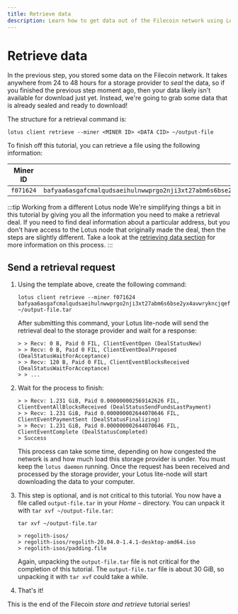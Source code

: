 ```yaml
---
title: Retrieve data
description: Learn how to get data out of the Filecoin network using Lotus. The final piece of this tutorial is downloading data from the Filecoin network. This section covers creating a retrieval deal with a storage provider and downloading the data through your local Lotus lite-node. 
---
```


# Retrieve data

In the previous step, you stored some data on the Filecoin network. It takes anywhere from 24 to 48 hours for a storage provider to _seal_ the data, so if you finished the previous step moment ago, then your data likely isn't available for download just yet. Instead, we're going to grab some data that is already sealed and ready to download!

The structure for a retrieval command is:

```shell
lotus client retrieve --miner <MINER ID> <DATA CID> ~/output-file
```

To finish off this tutorial, you can retrieve a file using the following information:

| Miner ID | Data CID |
| --- | --- |
| `f071624` | `bafyaa6asgafcmalqudsaeihulnwwprgo2nji3xt27abm6s6bse2yx4avwrykncjqefsnxhu3pyjaagelucbyabasf4fcmalqudsaeidj3qs3xbcfyymp7kwu7355decs3ix4srn5cb5sxblqu6vjt3wwqyjaaghyv6xxmcqtbabbrswpv33aiieaqcaiabbazlh245q` |

:::tip Working from a different Lotus node 
We're simplifying things a bit in this tutorial by giving you all the information you need to make a retrieval deal. If you need to find deal information about a particular address, but you don't have access to the Lotus node that originally made the deal, then the steps are slightly different. Take a look at the [retrieving data section](../../store/lotus/retrieve-data/) for more information on this process.
:::

## Send a retrieval request

1. Using the template above, create the following command: 

    ```shell
    lotus client retrieve --miner f071624 bafyaa6asgafcmalqudsaeihulnwwprgo2nji3xt27abm6s6bse2yx4avwrykncjqefsnxhu3pyjaagelucbyabasf4fcmalqudsaeidj3qs3xbcfyymp7kwu7355decs3ix4srn5cb5sxblqu6vjt3wwqyjaaghyv6xxmcqtbabbrswpv33aiieaqcaiabbazlh245q ~/output-file.tar
    ```

    After submitting this command, your Lotus lite-node will send the retrieval deal to the storage provider and wait for a response:

    ```shell
    > > Recv: 0 B, Paid 0 FIL, ClientEventOpen (DealStatusNew)
    > > Recv: 0 B, Paid 0 FIL, ClientEventDealProposed (DealStatusWaitForAcceptance)
    > > Recv: 120 B, Paid 0 FIL, ClientEventBlocksReceived (DealStatusWaitForAcceptance)
    > > ...
    ```

1. Wait for the process to finish:

    ```shell
    > > Recv: 1.231 GiB, Paid 0.000000002569142626 FIL, ClientEventAllBlocksReceived (DealStatusSendFundsLastPayment)
    > > Recv: 1.231 GiB, Paid 0.000000002644070646 FIL, ClientEventPaymentSent (DealStatusFinalizing)
    > > Recv: 1.231 GiB, Paid 0.000000002644070646 FIL, ClientEventComplete (DealStatusCompleted)
    > Success
    ```

    This process can take some time, depending on how congested the network is and how much load this storage provider is under. You must keep the `lotus daemon` running. Once the request has been received and processed by the storage provider, your Lotus lite-node will start downloading the data to your computer.

1. This step is optional, and is not critical to this tutorial. You now have a file called `output-file.tar` in your _Home_ `~` directory. You can unpack it with `tar xvf ~/output-file.tar`:

    ```shell
    tar xvf ~/output-file.tar

    > regolith-isos/
    > regolith-isos/regolith-20.04.0-1.4.1-desktop-amd64.iso
    > regolith-isos/padding.file 
    ```

    Again, unpacking the `output-file.tar` file is not critical for the completion of this tutorial. The `output-file.tar` file is about 30 GiB, so unpacking it with `tar xvf` could take a while. 

1. That's it!

This is the end of the Filecoin _store and retrieve_ tutorial series!

